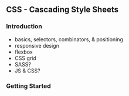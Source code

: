 ## CSS - Cascading Style Sheets

### Introduction 

- basics, selectors, combinators, & positioning
- responsive design
- flexbox
- CSS grid
- SASS?
- JS & CSS? 

### Getting Started 
